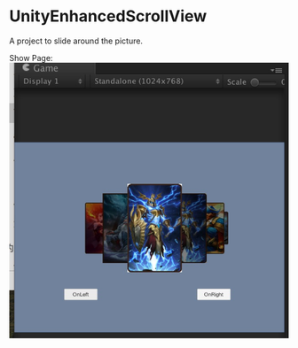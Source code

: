 # UnityEnhancedScrollView

A project to slide around the picture.

Show Page:
![Alt text](https://github.com/haili1234/UnityEnhancedScrollView/raw/master/show_00.jpeg)


